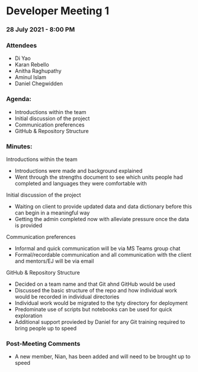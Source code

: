 # Developer Meeting 1

### 28 July 2021 - 8:00 PM

### Attendees

- Di Yao
- Karan Rebello
- Anitha Raghupathy
- Aminul Islam
- Daniel Chegwidden

### Agenda:

- Introductions within the team
- Initial discussion of the project
- Communication preferences
- GitHub & Repository Structure

### Minutes:

Introductions within the team
- Introductions were made and background explained
- Went through the strengths document to see which units people had completed and languages they were comfortable with

Initial discussion of the project
- Waiting on client to provide updated data and data dictionary before this can begin in a meaningful way
- Getting the admin completed now with alleviate pressure once the data is provided

Communication preferences
- Informal and quick communication will be via MS Teams group chat
- Formal/recordable communication and all communication with the client and mentors/EJ will be via email

GitHub & Repository Structure
- Decided on a team name and that Git ahnd GitHub would be used
- Discussed the basic structure of the repo and how individual work would be recorded in individual directories
- Individual work would be migrated to the tyty directory for deployment
- Predominate use of scripts but notebooks can be used for quick exploration
- Additional support provieded by Daniel for any Git training required to bring people up to speed

### Post-Meeting Comments

- A new member, Nian, has been added and will need to be brought up to speed
